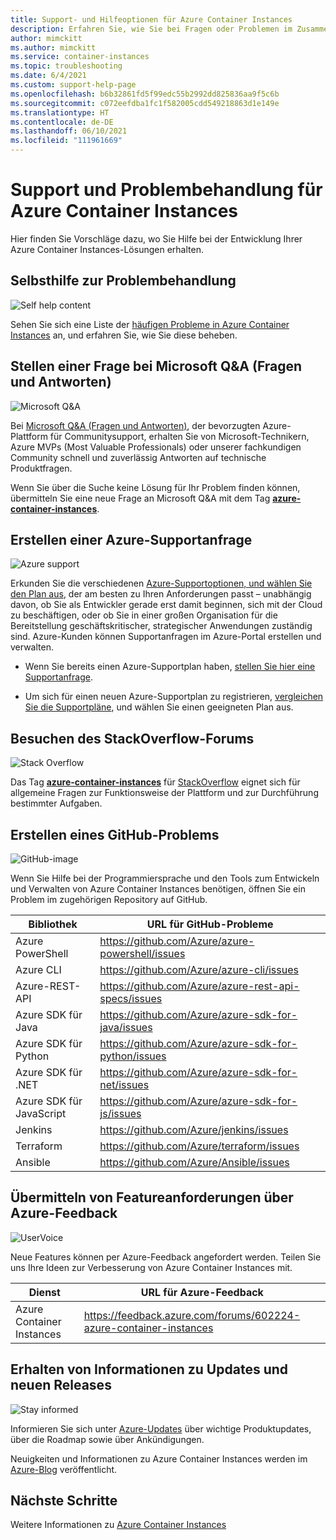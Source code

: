 ```yaml
---
title: Support- und Hilfeoptionen für Azure Container Instances
description: Erfahren Sie, wie Sie bei Fragen oder Problemen im Zusammenhang mit der Erstellung von Lösungen unter Verwendung von Azure Container Instances Hilfe und Unterstützung erhalten.
author: mimckitt
ms.author: mimckitt
ms.service: container-instances
ms.topic: troubleshooting
ms.date: 6/4/2021
ms.custom: support-help-page
ms.openlocfilehash: b6b32861fd5f99edc55b2992dd825836aa9f5c6b
ms.sourcegitcommit: c072eefdba1fc1f582005cdd549218863d1e149e
ms.translationtype: HT
ms.contentlocale: de-DE
ms.lasthandoff: 06/10/2021
ms.locfileid: "111961669"
---
```

# <a name="support-and-troubleshooting-for-azure-container-instances"></a>Support und Problembehandlung für Azure Container Instances

Hier finden Sie Vorschläge dazu, wo Sie Hilfe bei der Entwicklung Ihrer Azure Container Instances-Lösungen erhalten.

## <a name="self-help-troubleshooting"></a>Selbsthilfe zur Problembehandlung
<div class='icon is-large'>
    <img alt='Self help content' src='./media/logos/doc-logo.png'>
</div>

Sehen Sie sich eine Liste der [häufigen Probleme in Azure Container Instances](container-instances-troubleshooting.md) an, und erfahren Sie, wie Sie diese beheben. 

## <a name="post-a-question-on-microsoft-qa"></a>Stellen einer Frage bei Microsoft Q&A (Fragen und Antworten)

<div class='icon is-large'>
    <img alt='Microsoft Q&A' src='./media/logos/microsoft-logo.png'>
</div>   

Bei [Microsoft Q&A (Fragen und Antworten)](/answers/products/azure), der bevorzugten Azure-Plattform für Communitysupport, erhalten Sie von Microsoft-Technikern, Azure MVPs (Most Valuable Professionals) oder unserer fachkundigen Community schnell und zuverlässig Antworten auf technische Produktfragen. 

Wenn Sie über die Suche keine Lösung für Ihr Problem finden können, übermitteln Sie eine neue Frage an Microsoft Q&A mit dem Tag [**azure-container-instances**](/answers/topics/azure-container-instances.html).

## <a name="create-an-azure-support-request"></a>Erstellen einer Azure-Supportanfrage

<div class='icon is-large'>
    <img alt='Azure support' src='./media/logos/azure-logo.png'>
</div>

Erkunden Sie die verschiedenen [Azure-Supportoptionen, und wählen Sie den Plan aus](https://azure.microsoft.com/support/plans), der am besten zu Ihren Anforderungen passt – unabhängig davon, ob Sie als Entwickler gerade erst damit beginnen, sich mit der Cloud zu beschäftigen, oder ob Sie in einer großen Organisation für die Bereitstellung geschäftskritischer, strategischer Anwendungen zuständig sind. Azure-Kunden können Supportanfragen im Azure-Portal erstellen und verwalten.

- Wenn Sie bereits einen Azure-Supportplan haben, [stellen Sie hier eine Supportanfrage](https://portal.azure.com/#blade/Microsoft_Azure_Support/HelpAndSupportBlade/newsupportrequest).

- Um sich für einen neuen Azure-Supportplan zu registrieren, [vergleichen Sie die Supportpläne](https://azure.microsoft.com/support/plans/), und wählen Sie einen geeigneten Plan aus. 

## <a name="check-the-stack-overflow-forum"></a>Besuchen des StackOverflow-Forums
<div class='icon is-large'>
    <img alt='Stack Overflow' src='./media/logos/stack-overflow-logo.png'>
</div>

Das Tag [**azure-container-instances**](https://stackoverflow.com/questions/tagged/azure-container-instances) für [StackOverflow](https://stackoverflow.com/) eignet sich für allgemeine Fragen zur Funktionsweise der Plattform und zur Durchführung bestimmter Aufgaben.

## <a name="create-a-github-issue"></a>Erstellen eines GitHub-Problems

<div class='icon is-large'>
    <img alt='GitHub-image' src='./media/logos/github-logo.png'>
</div>

Wenn Sie Hilfe bei der Programmiersprache und den Tools zum Entwickeln und Verwalten von Azure Container Instances benötigen, öffnen Sie ein Problem im zugehörigen Repository auf GitHub.

| Bibliothek | URL für GitHub-Probleme|
| --- | --- |
| Azure PowerShell | https://github.com/Azure/azure-powershell/issues |
| Azure CLI | https://github.com/Azure/azure-cli/issues | 
| Azure-REST-API | https://github.com/Azure/azure-rest-api-specs/issues | 
| Azure SDK für Java | https://github.com/Azure/azure-sdk-for-java/issues | 
| Azure SDK für Python | https://github.com/Azure/azure-sdk-for-python/issues | 
| Azure SDK für .NET | https://github.com/Azure/azure-sdk-for-net/issues | 
| Azure SDK für JavaScript | https://github.com/Azure/azure-sdk-for-js/issues | 
| Jenkins | https://github.com/Azure/jenkins/issues | 
| Terraform | https://github.com/Azure/terraform/issues | 
| Ansible | https://github.com/Azure/Ansible/issues | 



## <a name="submit-feature-requests-on-azure-feedback"></a>Übermitteln von Featureanforderungen über Azure-Feedback

<div class='icon is-large'>
    <img alt='UserVoice' src='./media/logos/azure-feedback-logo.png'>
</div>

Neue Features können per Azure-Feedback angefordert werden. Teilen Sie uns Ihre Ideen zur Verbesserung von Azure Container Instances mit.

| Dienst                       | URL für Azure-Feedback |
|-------------------------------|---------------|
| Azure Container Instances  | https://feedback.azure.com/forums/602224-azure-container-instances 

## <a name="stay-informed-of-updates-and-new-releases"></a>Erhalten von Informationen zu Updates und neuen Releases

<div class='icon is-large'>
    <img alt='Stay informed' src='./media/logos/updates-logo.png'>
</div>

Informieren Sie sich unter [Azure-Updates](https://azure.microsoft.com/updates/?category=containers) über wichtige Produktupdates, über die Roadmap sowie über Ankündigungen.

Neuigkeiten und Informationen zu Azure Container Instances werden im [Azure-Blog](https://azure.microsoft.com/blog) veröffentlicht.

## <a name="next-steps"></a>Nächste Schritte

Weitere Informationen zu [Azure Container Instances](./index.yml)